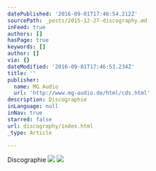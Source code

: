```yaml
---
datePublished: '2016-09-01T17:46:54.212Z'
sourcePath: _posts/2015-12-27-discography.md
inFeed: true
authors: []
hasPage: true
keywords: []
author: []
via: {}
dateModified: '2016-09-01T17:46:53.234Z'
title: ''
publisher:
  name: MG Audio
  url: 'http://www.mg-audio.de/html/cds.html'
description: Discographie
inLanguage: null
inNav: true
starred: false
url: discography/index.html
_type: Article

---
```

Discographie
![](https://s3-us-west-2.amazonaws.com/the-grid-img/p/b9cc492cb50091e7fc626c409941d924de4ac2a5.jpg)
![](https://s3-us-west-2.amazonaws.com/the-grid-img/p/e3c99c13a45579247e26607303fcd945cdfd2e43.png)